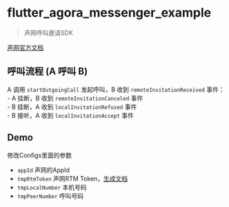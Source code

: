 # flutter_agora_messenger_example
> 声网呼叫邀请SDK

[声网官方文档](https://docs.agora.io/cn/Real-time-Messaging/landing-page?platform=Android)

## 呼叫流程 (A 呼叫 B)

A 调用 ```startOutgoingCall``` 发起呼叫，B 收到 ```remoteInvitationReceived``` 事件：<br/>
    - A 挂断，B 收到 ```remoteInvitationCanceled``` 事件<br/>
    - B 挂断，A 收到 ```localInvitationRefused``` 事件<br/>
    - B 接听，A 收到 ```localInvitationAccept``` 事件<br/>

## Demo

修改Configs里面的参数

- ```appId``` 声网的AppId<br/>
- ```tmpRtmToken``` 声网RTM Token，[生成文档](https://docs.agora.io/cn/Real-time-Messaging/token_server_rtm?platform=All%20Platforms)<br/>
- ```tmpLocalNumber``` 本机号码<br/>
- ```tmpPeerNumber``` 呼叫号码<br/>